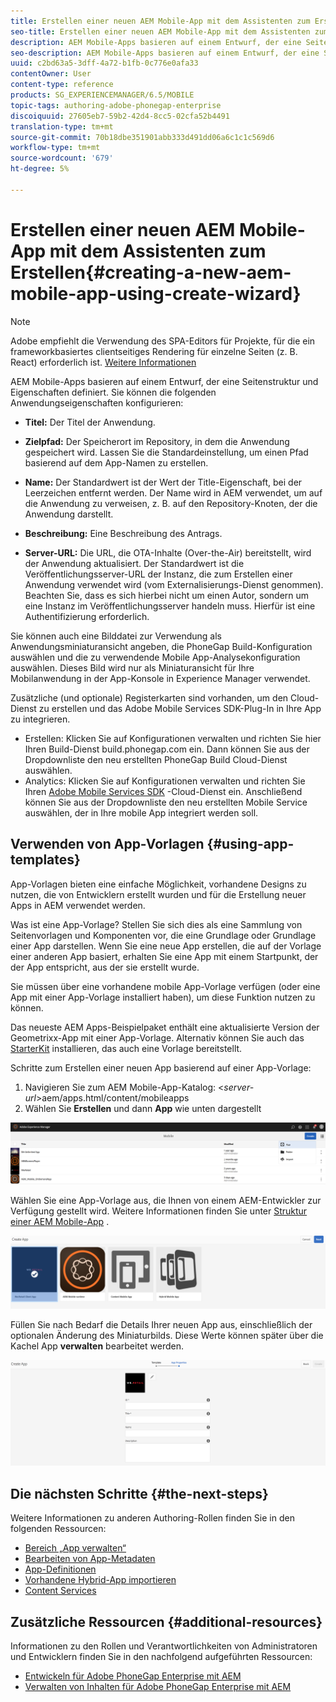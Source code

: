 ```yaml
---
title: Erstellen einer neuen AEM Mobile-App mit dem Assistenten zum Erstellen
seo-title: Erstellen einer neuen AEM Mobile-App mit dem Assistenten zum Erstellen
description: AEM Mobile-Apps basieren auf einem Entwurf, der eine Seitenstruktur und Eigenschaften definiert. Auf dieser Seite erfahren Sie, wie Sie eine neue App erstellen, die auf einer App-Vorlage basiert.
seo-description: AEM Mobile-Apps basieren auf einem Entwurf, der eine Seitenstruktur und Eigenschaften definiert. Auf dieser Seite erfahren Sie, wie Sie eine neue App erstellen, die auf einer App-Vorlage basiert.
uuid: c2bd63a5-3dff-4a72-b1fb-0c776e0afa33
contentOwner: User
content-type: reference
products: SG_EXPERIENCEMANAGER/6.5/MOBILE
topic-tags: authoring-adobe-phonegap-enterprise
discoiquuid: 27605eb7-59b2-42d4-8cc5-02cfa52b4491
translation-type: tm+mt
source-git-commit: 70b18dbe351901abb333d491dd06a6c1c1c569d6
workflow-type: tm+mt
source-wordcount: '679'
ht-degree: 5%

---
```



# Erstellen einer neuen AEM Mobile-App mit dem Assistenten zum Erstellen{#creating-a-new-aem-mobile-app-using-create-wizard}

>[!NOTE]
>
>Adobe empfiehlt die Verwendung des SPA-Editors für Projekte, für die ein frameworkbasiertes clientseitiges Rendering für einzelne Seiten (z. B. React) erforderlich ist. [Weitere Informationen](/help/sites-developing/spa-overview.md)

AEM Mobile-Apps basieren auf einem Entwurf, der eine Seitenstruktur und Eigenschaften definiert. Sie können die folgenden Anwendungseigenschaften konfigurieren:

* **Titel:** Der Titel der Anwendung.
* **Zielpfad:** Der Speicherort im Repository, in dem die Anwendung gespeichert wird. Lassen Sie die Standardeinstellung, um einen Pfad basierend auf dem App-Namen zu erstellen.

* **Name:** Der Standardwert ist der Wert der Title-Eigenschaft, bei der Leerzeichen entfernt werden. Der Name wird in AEM verwendet, um auf die Anwendung zu verweisen, z. B. auf den Repository-Knoten, der die Anwendung darstellt.
* **Beschreibung:** Eine Beschreibung des Antrags.
* **Server-URL:** Die URL, die OTA-Inhalte (Over-the-Air) bereitstellt, wird der Anwendung aktualisiert. Der Standardwert ist die Veröffentlichungsserver-URL der Instanz, die zum Erstellen einer Anwendung verwendet wird (vom Externalisierungs-Dienst genommen). Beachten Sie, dass es sich hierbei nicht um einen Autor, sondern um eine Instanz im Veröffentlichungsserver handeln muss. Hierfür ist eine Authentifizierung erforderlich.

Sie können auch eine Bilddatei zur Verwendung als Anwendungsminiaturansicht angeben, die PhoneGap Build-Konfiguration auswählen und die zu verwendende Mobile App-Analysekonfiguration auswählen. Dieses Bild wird nur als Miniaturansicht für Ihre Mobilanwendung in der App-Konsole in Experience Manager verwendet.

Zusätzliche (und optionale) Registerkarten sind vorhanden, um den Cloud-Dienst zu erstellen und das Adobe Mobile Services SDK-Plug-In in Ihre App zu integrieren.

* Erstellen: Klicken Sie auf Konfigurationen verwalten und richten Sie hier Ihren Build-Dienst build.phonegap.com ein. Dann können Sie aus der Dropdownliste den neu erstellten PhoneGap Build Cloud-Dienst auswählen.
* Analytics: Klicken Sie auf Konfigurationen verwalten und richten Sie Ihren [Adobe Mobile Services SDK](https://docs.adobe.com/content/help/en/mobile-services/using/home.html) -Cloud-Dienst ein. Anschließend können Sie aus der Dropdownliste den neu erstellten Mobile Service auswählen, der in Ihre mobile App integriert werden soll.

## Verwenden von App-Vorlagen {#using-app-templates}

App-Vorlagen bieten eine einfache Möglichkeit, vorhandene Designs zu nutzen, die von Entwicklern erstellt wurden und für die Erstellung neuer Apps in AEM verwendet werden.

Was ist eine App-Vorlage? Stellen Sie sich dies als eine Sammlung von Seitenvorlagen und Komponenten vor, die eine Grundlage oder Grundlage einer App darstellen.
Wenn Sie eine neue App erstellen, die auf der Vorlage einer anderen App basiert, erhalten Sie eine App mit einem Startpunkt, der der App entspricht, aus der sie erstellt wurde.

Sie müssen über eine vorhandene mobile App-Vorlage verfügen (oder eine App mit einer App-Vorlage installiert haben), um diese Funktion nutzen zu können.

Das neueste AEM Apps-Beispielpaket enthält eine aktualisierte Version der Geometrixx-App mit einer App-Vorlage. Alternativ können Sie auch das [StarterKit](https://github.com/Adobe-Marketing-Cloud-Apps/aem-phonegap-starter-kit) installieren, das auch eine Vorlage bereitstellt.

Schritte zum Erstellen einer neuen App basierend auf einer App-Vorlage:

1. Navigieren Sie zum AEM Mobile-App-Katalog: &lt;*server-url*>aem/apps.html/content/mobileapps
1. Wählen Sie **Erstellen** und dann **App** wie unten dargestellt

![chlimage_1-158](assets/chlimage_1-158.png)

Wählen Sie eine App-Vorlage aus, die Ihnen von einem AEM-Entwickler zur Verfügung gestellt wird. Weitere Informationen finden Sie unter [Struktur einer AEM Mobile-App](/help/mobile/phonegap-structure-an-app.md) .

![chlimage_1-159](assets/chlimage_1-159.png)

Füllen Sie nach Bedarf die Details Ihrer neuen App aus, einschließlich der optionalen Änderung des Miniaturbilds. Diese Werte können später über die Kachel App **verwalten** bearbeitet werden.

![chlimage_1-160](assets/chlimage_1-160.png)

## Die nächsten Schritte {#the-next-steps}

Weitere Informationen zu anderen Authoring-Rollen finden Sie in den folgenden Ressourcen:

* [Bereich „App verwalten“](/help/mobile/phonegap-app-details-tile.md)
* [Bearbeiten von App-Metadaten](/help/mobile/phonegap-editmetadata.md)
* [App-Definitionen](/help/mobile/phonegap-app-definitions.md)
* [Vorhandene Hybrid-App importieren](/help/mobile/phonegap-adding-content-to-imported-app.md)
* [Content Services](/help/mobile/develop-content-as-a-service.md)

## Zusätzliche Ressourcen {#additional-resources}

Informationen zu den Rollen und Verantwortlichkeiten von Administratoren und Entwicklern finden Sie in den nachfolgend aufgeführten Ressourcen:

* [Entwickeln für Adobe PhoneGap Enterprise mit AEM](/help/mobile/developing-in-phonegap.md)
* [Verwalten von Inhalten für Adobe PhoneGap Enterprise mit AEM](/help/mobile/administer-phonegap.md)
